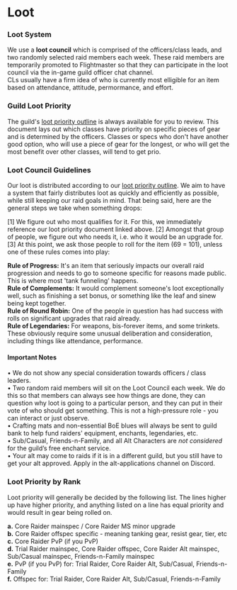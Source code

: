 # Loot

### Loot System
We use a **loot council** which is comprised of the officers/class leads, and two randomly selected raid members each week. These raid members are temporarily promoted to Flightmaster so that they can participate in the loot council via the in-game guild officer chat channel.<br />
CLs usually have a firm idea of who is currently most elligible for an item based on attendance, attitude, permormance, and effort.

### Guild Loot Priority
The guild's [loot priority outline](https://docs.google.com/spreadsheets/d/17gVCAlQK3_t0znFviccCSD6rcOJlXDODOXFTroTw0II/edit#gid=1516348409) is always available for you to review. This document lays out which classes have priority on specific pieces of gear and is determined by the officers. Classes or specs who don't have another good option, who will use a piece of gear for the longest, or who will get the most benefit over other classes, will tend to get prio.

### Loot Council Guidelines
Our loot is distributed according to our [loot priority outline](https://docs.google.com/spreadsheets/d/17gVCAlQK3_t0znFviccCSD6rcOJlXDODOXFTroTw0II/edit#gid=1516348409).
We aim to have a system that fairly distributes loot as quickly and efficiently as possible, while still keeping our raid goals in mind. That being said, here are the general steps we take when something drops:

[1] We figure out who most qualifies for it. For this, we immediately reference our loot priority document linked above.
[2] Amongst that group of people, we figure out who needs it, i.e. who it would be an upgrade for.
[3] At this point, we ask those people to roll for the item (69 = 101), unless one of these rules comes into play:

**Rule of Progress:** It's an item that seriously impacts our overall raid progression and needs to go to someone specific for reasons made public. This is where most 'tank funneling' happens. <br />
**Rule of Complements:** It would complement someone's loot exceptionally well, such as finishing a set bonus, or something like the leaf and sinew being kept together. <br />
**Rule of Round Robin:** One of the people in question has had success with rolls on significant upgrades that raid already. <br />
**Rule of Legendaries:** For weapons, bis-forever items, and some trinkets. These obviously require some unusual deliberation and consideration, including things like attendance, performance. <br />

#### Important Notes
• We do not show any special consideration towards officers / class leaders. <br />
• Two random raid members will sit on the Loot Council each week. We do this so that members can always see how things are done, they can question why loot is going to a particular person, and they can put in their vote of who should get something. This is not a high-pressure role - you can interact or just observe. <br />
• Crafting mats and non-essential BoE blues will always be sent to guild bank to help fund raiders' equipment, enchants, legendaries, etc. <br />
• Sub/Casual, Friends-n-Family, and all Alt Characters are _not considered_ for the guild’s free enchant service. <br />
• Your alt may come to raids if it is in a different guild, but you still have to get your alt approved. Apply in the alt-applications channel on Discord.

### Loot Priority by Rank
Loot priority will generally be decided by the following list. The lines higher up have higher priority, and anything listed on a line has equal priority and would result in gear being rolled on.

**a.** Core Raider mainspec / Core Raider MS minor upgrade <br />
**b.** Core Raider offspec specific - meaning tanking gear, resist gear, tier, etc
**c.** Core Raider PvP (if you PvP) <br />
**d.** Trial Raider mainspec, Core Raider offspec, Core Raider Alt mainspec, Sub/Casual mainspec, Friends-n-Family mainspec <br />
**e.** PvP (if you PvP) for: Trial Raider, Core Raider Alt, Sub/Casual, Friends-n-Family <br />
**f.** Offspec for: Trial Raider, Core Raider Alt, Sub/Casual, Friends-n-Family <br />
   
